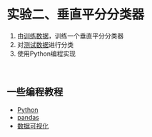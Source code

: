# 实验二、垂直平分分类器

1. 由[训练数据](https://github.com/mercier111/Data_mining_2021/blob/main/data/2021_0325/data/train.txt)，训练一个垂直平分分类器
2. 对[测试数据](https://github.com/mercier111/Data_mining_2021/blob/main/data/2021_0325/data/test.txt)进行分类
3. 使用Python编程实现

&nbsp;
&nbsp;
&nbsp;
&nbsp;
&nbsp;
&nbsp;

## 一些编程教程

* [Python](https://www.kaggle.com/learn/python)
* [pandas](https://www.kaggle.com/learn/pandas)
* [数据可视化](https://www.kaggle.com/learn/data-visualization)
